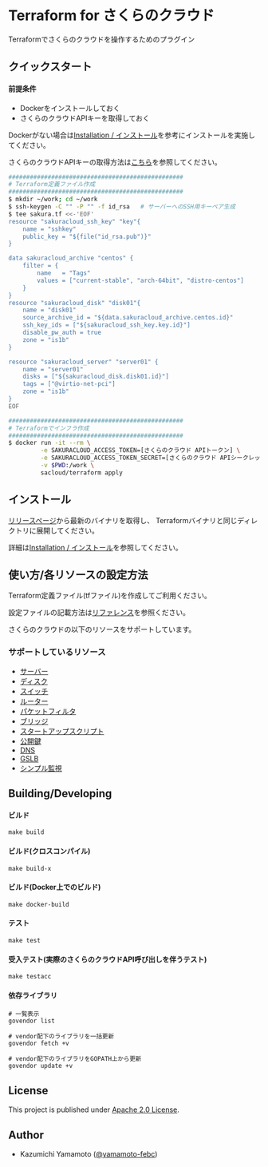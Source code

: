# Terraform for さくらのクラウド

Terraformでさくらのクラウドを操作するためのプラグイン

## クイックスタート

#### 前提条件

  - Dockerをインストールしておく
  - さくらのクラウドAPIキーを取得しておく

Dockerがない場合は[Installation / インストール](docs/installation.md)を参考にインストールを実施してください。

さくらのクラウドAPIキーの取得方法は[こちら](docs/installation.md#さくらのクラウドapiキーの取得)を参照してください。

```bash
#################################################
# Terraform定義ファイル作成
#################################################
$ mkdir ~/work; cd ~/work
$ ssh-keygen -C "" -P "" -f id_rsa   # サーバーへのSSH用キーペア生成
$ tee sakura.tf <<-'EOF'
resource "sakuracloud_ssh_key" "key"{
    name = "sshkey"
    public_key = "${file("id_rsa.pub")}"
}

data sakuracloud_archive "centos" {
    filter = {
        name   = "Tags"
        values = ["current-stable", "arch-64bit", "distro-centos"]
    }
}
resource "sakuracloud_disk" "disk01"{
    name = "disk01"
    source_archive_id = "${data.sakuracloud_archive.centos.id}"
    ssh_key_ids = ["${sakuracloud_ssh_key.key.id}"]
    disable_pw_auth = true
    zone = "is1b"
}

resource "sakuracloud_server" "server01" {
    name = "server01"
    disks = ["${sakuracloud_disk.disk01.id}"]
    tags = ["@virtio-net-pci"]
    zone = "is1b"
}
EOF

#################################################
# Terraformでインフラ作成
#################################################
$ docker run -it --rm \
         -e SAKURACLOUD_ACCESS_TOKEN=[さくらのクラウド APIトークン] \
         -e SAKURACLOUD_ACCESS_TOKEN_SECRET=[さくらのクラウド APIシークレット] \
         -v $PWD:/work \
         sacloud/terraform apply
```

## インストール

[リリースページ](https://github.com/yamamoto-febc/terraform-provider-sakuracloud/releases/latest)から最新のバイナリを取得し、
Terraformバイナリと同じディレクトリに展開してください。

詳細は[Installation / インストール](docs/installation.md)を参照してください。

## 使い方/各リソースの設定方法

Terraform定義ファイル(tfファイル)を作成してご利用ください。

設定ファイルの記載方法は[リファレンス](docs/configuration.md)を参照ください。

さくらのクラウドの以下のリソースをサポートしています。

### サポートしているリソース

  - [サーバー](docs/configuration/resources/server.md)
  - [ディスク](docs/configuration/resources/disk.md)
  - [スイッチ](docs/configuration/resources/switch.md)
  - [ルーター](docs/configuration/resources/internet.md)
  - [パケットフィルタ](docs/configuration/resources/packet_filter.md)
  - [ブリッジ](docs/configuration/resources/bridge.md)
  - [スタートアップスクリプト](docs/configuration/resources/note.md)
  - [公開鍵](docs/configuration/resources/ssh_key.md)
  - [DNS](docs/configuration/resources/dns.md)
  - [GSLB](docs/configuration/resources/gslb.md)
  - [シンプル監視](docs/configuration/resources/simple_monitor.md)


## Building/Developing

#### ビルド

    make build
    
#### ビルド(クロスコンパイル)

    make build-x
    
#### ビルド(Docker上でのビルド)

    make docker-build
    
#### テスト

    make test
    
#### 受入テスト(実際のさくらのクラウドAPI呼び出しを伴うテスト)

    make testacc
    
#### 依存ライブラリ

    # 一覧表示
    govendor list
    
    # vendor配下のライブラリを一括更新
    govendor fetch +v

    # vendor配下のライブラリをGOPATH上から更新
    govendor update +v

## License

  This project is published under [Apache 2.0 License](LICENSE).

## Author

  * Kazumichi Yamamoto ([@yamamoto-febc](https://github.com/yamamoto-febc))
